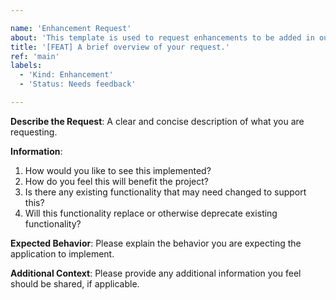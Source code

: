 ```yaml
---

name: 'Enhancement Request'
about: 'This template is used to request enhancements to be added in our projects.'
title: '[FEAT] A brief overview of your request.'
ref: 'main'
labels:
  - 'Kind: Enhancement'
  - 'Status: Needs feedback'

---
```


**Describe the Request**: A clear and concise description of
what you are requesting.

**Information**:

1. How would you like to see this implemented?
2. How do you feel this will benefit the project?
3. Is there any existing functionality that may need changed to
   support this?
4. Will this functionality replace or otherwise deprecate
   existing functionality?

**Expected Behavior**: Please explain the behavior you are
expecting the application to implement.

**Additional Context**: Please provide any additional
information you feel should be shared, if applicable.
